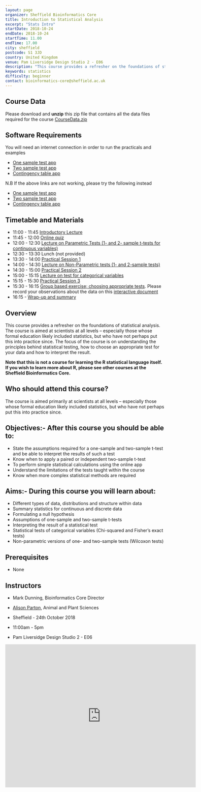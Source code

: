 ```yaml
---
layout: page
organizer: Sheffield Bioinformatics Core
title: Introduction to Statistical Analysis
excerpt: "Stats Intro"
startDate: 2018-10-24
endDate: 2018-10-24
startTime: 11.00
endTime: 17.00
city: sheffield
postcode: S1 3JD
country: United Kingdom
venue: Pam Liversidge Design Studio 2 - E06
description: "This course provides a refresher on the foundations of statistical analysis. Practicals are conducted using the ‘Shiny’ package; which provides an accessible interface to the R statistical language. Note that this is not a course for learning about the R statistical language itself. If you wish to learn more about R, please see other courses at the Sheffield Bioinformatics Core."
keywords: statistics
difficulty: beginner
contact: bioinformatics-core@sheffield.ac.uk
---
```



## Course Data

Please download and **unzip** this zip file that contains all the data files required for the course [CourseData.zip](http://sbc.shef.ac.uk/workshops/2018-10-24-stats/CourseData.zip)

## Software Requirements

You will need an internet connection in order to run the practicals and examples

- [One sample test app](https://markdunning.shinyapps.io/OneSampleTest)
- [Two sample test app](https://markdunning.shinyapps.io/TwoSampleTest/)
- [Contingency table app](https://markdunning.shinyapps.io/contingency-table)

N.B If the above links are not working, please try the following instead

- [One sample test app](https://bioinformatics.cruk.cam.ac.uk/apps/stats/OneSampleTest/)
- [Two sample test app](https://bioinformatics.cruk.cam.ac.uk/apps/stats/TwoSampleTest/)
- [Contingency table app](https://bioinformatics.cruk.cam.ac.uk/apps/stats/contingency-table)


## Timetable and Materials

- 11:00 - 11:45 [Introductory Lecture](http://sbc.shef.ac.uk/workshops/2018-10-24-stats/lectures/1_intro#1)
- 11:45 - 12:00 [Online quiz](https://docs.google.com/forms/d/e/1FAIpQLSdjJsxP9u5U0SGXAkTuQSsFecMrtfvf0m0GgWMKDq5bfLEYTA/viewform)
- 12:00 - 12:30 [Lecture on Parametric Tests (1- and 2- sample t-tests for continuous variables)](http://sbc.shef.ac.uk/workshops/2018-10-24-stats/lectures/2_t_tests#1)
- 12:30 - 13:30 Lunch (not provided)
- 13:30 - 14:00 [Practical Session 1](http://sbc.shef.ac.uk/workshops/2018-10-24-stats/practical#parametric-tests)
- 14:00 - 14:30 [Lecture on Non-Parametric tests (1- and 2-sample tests)](http://sbc.shef.ac.uk/workshops/2018-10-24-stats/lectures/3_non_parametric)
- 14:30 - 15:00 [Practical Session 2](http://sbc.shef.ac.uk/workshops/2018-10-24-stats/practical#non-parametric-tests)
- 15:00 - 15:15 [Lecture on test for categorical variables](http://sbc.shef.ac.uk/workshops/2018-10-24-stats/lectures/4_categorical#1)
- 15:15 - 15:30 [Practical Session 3](http://sbc.shef.ac.uk/workshops/2018-10-24-stats/practical#tests-for-categorical-variables)
- 15:30 - 16:15 [Group based exercise; choosing appropriate tests](http://sbc.shef.ac.uk/workshops/2018-10-24-stats/practical#small-group-exercise-choosing-a-test). Please record your observations about the data on this [interactive document](https://public.etherpad-mozilla.org/p/2018-10-24-intro-to-stats)
- 16:15 - [Wrap-up and summary](http://sbc.shef.ac.uk/workshops/2018-10-24-stats/lectures/4_categorical#18)


## Overview
This course provides a refresher on the foundations of statistical analysis. The course is aimed at scientists at all levels – especially those whose formal education likely included statistics, but who have not perhaps put this into practice since. The focus of the course is on understanding the principles behind statistical testing, how to choose an appropriate test for your data and how to interpret the result.

**Note that this is not a course for learning the R statistical language itself. If you wish to learn more about R, please see other courses at the Sheffield Bioinformatics Core.**

## Who should attend this course?

The course is aimed primarily at scientists at all levels – especially those whose formal education likely included statistics, but who have not perhaps put this into practice since. 

## Objectives:- After this course you should be able to:

- State the assumptions required for a one-sample and two-sample t-test and be able to interpret the results of such a test
- Know when to apply a paired or independent two-sample t-test
- To perform simple statistical calculations using the online app
- Understand the limitations of the tests taught within the course
- Know when more complex statistical methods are required


## Aims:- During this course you will learn about:

- Different types of data, distributions and structure within data
- Summary statistics for continuous and discrete data
- Formulating a null hypothesis
- Assumptions of one-sample and two-sample t-tests
- Interpreting the result of a statistical test
- Statistical tests of categorical variables (Chi-squared and Fisher’s exact tests)
- Non-parametric versions of one- and two-sample tests (Wilcoxon tests)



## Prerequisites

- None

## Instructors

- Mark Dunning, Bioinformatics Core Director
- [Alison Parton](https://sites.google.com/sheffield.ac.uk/alison-parton/home), Animal and Plant Sciences

- Sheffield - 24th October 2018
- 11:00am - 5pm
- Pam Liversidge Design Studio 2 - E06

<iframe src="https://www.google.com/maps/embed?pb=!1m14!1m8!1m3!1d9519.181464571486!2d-1.4777067!3d53.3827108!3m2!1i1024!2i768!4f13.1!3m3!1m2!1s0x0%3A0x60e5580cdf19b137!2sPam+Liversidge+Building!5e0!3m2!1sen!2suk!4v1510862811609" width="600" height="450" frameborder="0" style="border:0" allowfullscreen></iframe>
